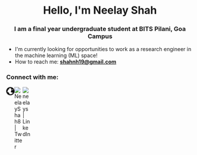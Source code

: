 <h1 align="center">Hello, I'm Neelay Shah</h1>
<h3 align="center">I am a final year undergraduate student at BITS Pilani, Goa Campus</h3>

- I'm currently looking for opportunities to work as a research engineer in the machine learning (ML) space!
- How to reach me: **shahnh19@gmail.com**


### Connect with me:

[<img align="left" alt="NeelayS.github.io" width="22px" src="https://raw.githubusercontent.com/iconic/open-iconic/master/svg/globe.svg" />][website]
[<img align="left" alt="NeelayShah8 | Twitter" width="22px" src="https://cdn.jsdelivr.net/npm/simple-icons@v3/icons/twitter.svg" />][twitter]
[<img align="left" alt="neelays | LinkedIn" width="22px" src="https://cdn.jsdelivr.net/npm/simple-icons@v3/icons/linkedin.svg" />][linkedin]

<!-- <br />

### Languages and Tools:

<img align="left" alt="Python" width="26px" src="https://raw.githubusercontent.com/github/explore/80688e429a7d4ef2fca1e82350fe8e3517d3494d/topics/python/python.png" />
<img align="left" alt="C++" width="26px" src="https://raw.githubusercontent.com/github/explore/80688e429a7d4ef2fca1e82350fe8e3517d3494d/topics/cpp/cpp.png" />
<img align="left" alt="Latex" width="26px" src="https://raw.githubusercontent.com/github/explore/80688e429a7d4ef2fca1e82350fe8e3517d3494d/topics/latex/latex.png" />
<img align="left" alt="Linux" width="26px" src="https://raw.githubusercontent.com/github/explore/80688e429a7d4ef2fca1e82350fe8e3517d3494d/topics/linux/linux.png" />
<img align="left" alt="Visual Studio Code" width="26px" src="https://raw.githubusercontent.com/github/explore/80688e429a7d4ef2fca1e82350fe8e3517d3494d/topics/visual-studio-code/visual-studio-code.png" />
<img align="left" alt="Git" width="26px" src="https://raw.githubusercontent.com/github/explore/80688e429a7d4ef2fca1e82350fe8e3517d3494d/topics/git/git.png" />
<img align="left" alt="GitHub" width="26px" src="https://raw.githubusercontent.com/github/explore/78df643247d429f6cc873026c0622819ad797942/topics/github/github.png" />
<img align="left" alt="HTML5" width="26px" src="https://raw.githubusercontent.com/github/explore/80688e429a7d4ef2fca1e82350fe8e3517d3494d/topics/terminal/terminal.png" />
<img align="left" alt="HTML5" width="26px" src="https://raw.githubusercontent.com/github/explore/80688e429a7d4ef2fca1e82350fe8e3517d3494d/topics/vim/vim.png" />
<img align="left" alt="HTML5" width="26px" src="https://raw.githubusercontent.com/github/explore/80688e429a7d4ef2fca1e82350fe8e3517d3494d/topics/scikit-learn/scikit-learn.png" /> 

<br>  -->

[website]: https://neelays.github.io/
[twitter]: https://twitter.com/NeelayShah8
[linkedin]: https://www.linkedin.com/in/neelays/

<!-- <br> -->


 


<!--
**NeelayS/NeelayS** is a ✨ _special_ ✨ repository because its `README.md` (this file) appears on your GitHub profile.

 [![Neelay's github stats](https://github-readme-stats.vercel.app/api?username=NeelayS&count_private=true)](https://github.com/anuraghazra/github-readme-stats)

![Visitor Count](https://profile-counter.glitch.me/NeelayS/count.svg)
Here are some ideas to get you started:

- 🔭 I’m currently working on ...
- 🌱 I’m currently learning ...
- 👯 I’m looking to collaborate on ...
- 🤔 I’m looking for help with ...
- 💬 Ask me about ...
- 📫 How to reach me: ...
- 😄 Pronouns: ...
- ⚡ Fun fact: Once upon a time, I used to think fun facts were supposed to be funny
-->
